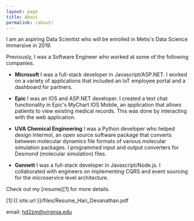 ```yaml
---
layout: page
title: About
permalink: /about/
---
```


I am an aspiring Data Scientist who will be enrolled in Metis's Data Science Immersive in 2019.

Previously, I was a Software Engineer who worked at some of the following companies. 

- **Microsoft** I was a full-stack developer in Javascript/ASP.NET. I worked on a variety of applications that included an IoT employee portal and a dashboard for partners. 

- **Epic** I was an IOS and ASP.NET developer. I created a text chat functionality in Epic's MyChart IOS Mobile, an application that allows patients to view existing medical records. This was done by interacting with the web application. 

- **UVA Chemical Engineering** I was a Python developer who helped design Intermol, an open source software package that converts between molecular dynamics file formats of various molecular simulation packages. I programmed input and output converters for Desmond (molecular simulation) files. 

- **Gannett** I was a full-stack developer in Javascript/Node.js. I collaborated with engineers on implementing CQRS and event sourcing for the microservice level architecture. 


Check out my [resume][1] for more details.

[1]:{{ site.url }}/files/Resume_Hari_Devanathan.pdf

email: hd2zm@virginia.edu
